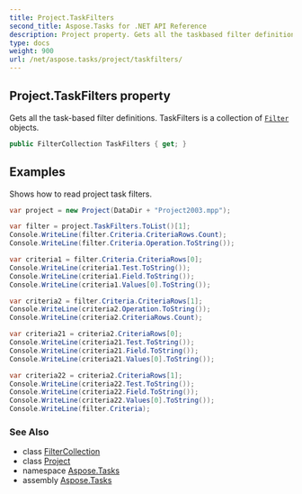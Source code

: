 ```yaml
---
title: Project.TaskFilters
second_title: Aspose.Tasks for .NET API Reference
description: Project property. Gets all the taskbased filter definitions. TaskFilters is a collection of Filter objects
type: docs
weight: 900
url: /net/aspose.tasks/project/taskfilters/
---
```

## Project.TaskFilters property

Gets all the task-based filter definitions. TaskFilters is a collection of [`Filter`](../../filter/) objects.

```csharp
public FilterCollection TaskFilters { get; }
```

## Examples

Shows how to read project task filters.

```csharp
var project = new Project(DataDir + "Project2003.mpp");

var filter = project.TaskFilters.ToList()[1];
Console.WriteLine(filter.Criteria.CriteriaRows.Count);
Console.WriteLine(filter.Criteria.Operation.ToString());

var criteria1 = filter.Criteria.CriteriaRows[0];
Console.WriteLine(criteria1.Test.ToString());
Console.WriteLine(criteria1.Field.ToString());
Console.WriteLine(criteria1.Values[0].ToString());

var criteria2 = filter.Criteria.CriteriaRows[1];
Console.WriteLine(criteria2.Operation.ToString());
Console.WriteLine(criteria2.CriteriaRows.Count);

var criteria21 = criteria2.CriteriaRows[0];
Console.WriteLine(criteria21.Test.ToString());
Console.WriteLine(criteria21.Field.ToString());
Console.WriteLine(criteria21.Values[0].ToString());

var criteria22 = criteria2.CriteriaRows[1];
Console.WriteLine(criteria22.Test.ToString());
Console.WriteLine(criteria22.Field.ToString());
Console.WriteLine(criteria22.Values[0].ToString());
Console.WriteLine(filter.Criteria);
```

### See Also

* class [FilterCollection](../../filtercollection/)
* class [Project](../)
* namespace [Aspose.Tasks](../../project/)
* assembly [Aspose.Tasks](../../../)


